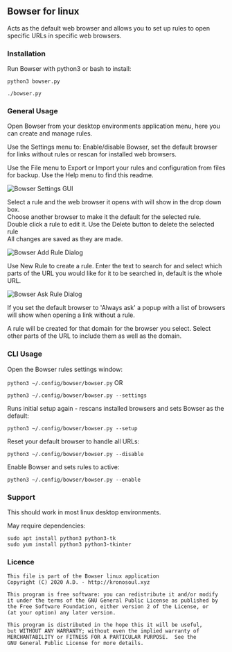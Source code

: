 ## Bowser for linux

Acts as the default web browser and allows you to set up rules to open specific URLs in specific web browsers.

### Installation

Run Bowser with python3 or bash to install:

 ```python3 bowser.py```

 ```./bowser.py```


### General Usage

Open Bowser from your desktop environments application menu, here you can create and manage rules.<br/>

Use the Settings menu to: Enable/disable Bowser, set the default browser for links without rules or rescan for installed web browsers.<br/>

Use the File menu to Export or Import your rules and configuration from files for backup. Use the Help menu to find this readme.<br/>


![Bowser Settings GUI](doc/BowserGUI.png?raw=true "Screenshot of Bowser Settings GUI")

Select a rule and the web browser it opens with will show in the drop down box.<br/>
Choose another browser to make it the default for the selected rule.<br/>
Double click a rule to edit it. Use the Delete button to delete the selected rule<br/>
All changes are saved as they are made.<br/>


![Bowser Add Rule Dialog](doc/BowserAddRuleGUI.png?raw=true "Screenshot of Bowser Add Rule Dialog")

Use New Rule to create a rule. Enter the text to search for and select which parts of the URL you would like for it to be searched in, default is the whole URL.


![Bowser Ask Rule Dialog](doc/BowserAskRuleGUI.png?raw=true "Screenshot of Bowser Add Rule Dialog")

If you set the default browser to 'Always ask' a popup with a list of browsers will show when opening a link without a rule.

A rule will be created for that domain for the browser you select. Select other parts of the URL to include them as well as the domain.

### CLI Usage
Open the Bowser rules settings window:

 ```python3 ~/.config/bowser/bowser.py``` OR
 
 ```python3 ~/.config/bowser/bowser.py --settings```

Runs initial setup again - rescans installed browsers and sets Bowser as the default:

 ```python3 ~/.config/bowser/bowser.py --setup```

Reset your default browser to handle all URLs:

 ```python3 ~/.config/bowser/bowser.py --disable```

Enable Bowser and sets rules to active:

 ```python3 ~/.config/bowser/bowser.py --enable```

### Support

This should work in most linux desktop environments.

May require dependencies:
```
sudo apt install python3 python3-tk
sudo yum install python3 python3-tkinter
```

### Licence

```
This file is part of the Bowser linux application
Copyright (C) 2020 A.D. - http://kronosoul.xyz
```

```
This program is free software: you can redistribute it and/or modify
it under the terms of the GNU General Public License as published by
the Free Software Foundation, either version 2 of the License, or
(at your option) any later version.

This program is distributed in the hope this it will be useful,
but WITHOUT ANY WARRANTY; without even the implied warranty of
MERCHANTABILITY or FITNESS FOR A PARTICULAR PURPOSE.  See the
GNU General Public License for more details.
```

